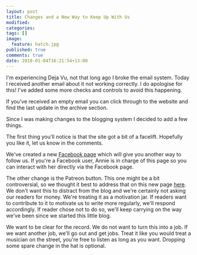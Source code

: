 ```yaml
---
layout: post
title: Changes and a New Way to Keep Up With Us
modified:
categories: 
tags: []
image: 
  feature: hatch.jpg
published: true
comments: true
date: 2018-01-04T16:21:54+13:00
---
```


I'm experiencing Deja  Vu, not that long  ago I broke the email  system. Today I
received another email about it not  working correctly. I do apologise for this!
I've added some more checks and controls to avoid this happening.

If you've received an empty email you can click through to the website and find
the last update in the archive section.

Since I was making changes to the blogging system I decided to add a few
things.
<!--more-->

The first thing you'll notice is that the site got a bit of a facelift.
Hopefully you like it, let us know in the comments.

We've created a  new [Facebook page](https://web.facebook.com/SVTaleisin/) which
will give you another  way to follow us. If you're a Facebook  user, Annie is in
charge of this page so you can interact with her directly via the Facebook page.

The  other   change  is   the  Patreon   button.  This  one   might  be   a  bit
controversial,  so  we  thought  it  best  to address  that  on  this  new  page
[here](http://taleisin.com/patreon/). We  don't want  this to distract  from the
blog and we're certainly not asking our  readers for money. We're treating it as
a motivation jar.  If readers want to  contribute to it to motivate  us to write
more regularly, we'll  respond accordingly. If reader chose not  to do so, we'll
keep carrying on the way we've been since we started this little blog.

We want to be clear  for the record. We do not want to turn  this into a job. If
we want another job, we'll go out and  get jobs. Treat it like you would treat a
musician on the street, you're free to listen as long as you want. Dropping some
spare change in the hat is optional.
